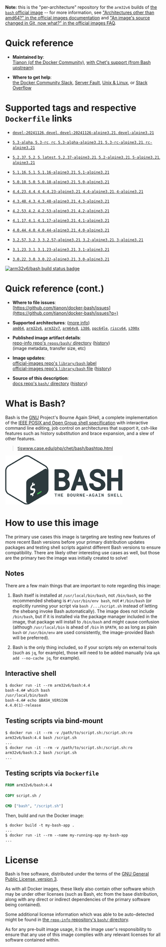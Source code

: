 <!--

********************************************************************************

WARNING:

    DO NOT EDIT "bash/README.md"

    IT IS AUTO-GENERATED

    (from the other files in "bash/" combined with a set of templates)

********************************************************************************

-->

**Note:** this is the "per-architecture" repository for the `arm32v6` builds of [the `bash` official image](https://hub.docker.com/_/bash) -- for more information, see ["Architectures other than amd64?" in the official images documentation](https://github.com/docker-library/official-images#architectures-other-than-amd64) and ["An image's source changed in Git, now what?" in the official images FAQ](https://github.com/docker-library/faq#an-images-source-changed-in-git-now-what).

# Quick reference

-	**Maintained by**:  
	[Tianon (of the Docker Community)](https://github.com/tianon/docker-bash), [with Chet's support (from Bash upstream)](https://github.com/docker-library/official-images/pull/2217#issue-181031192)

-	**Where to get help**:  
	[the Docker Community Slack](https://dockr.ly/comm-slack), [Server Fault](https://serverfault.com/help/on-topic), [Unix & Linux](https://unix.stackexchange.com/help/on-topic), or [Stack Overflow](https://stackoverflow.com/help/on-topic)

# Supported tags and respective `Dockerfile` links

-	[`devel-20241126`, `devel`, `devel-20241126-alpine3.21`, `devel-alpine3.21`](https://github.com/tianon/docker-bash/blob/4811b83a9b81e2af6587fbe01c7932a078cb1acc/devel/Dockerfile)

-	[`5.3-alpha`, `5.3-rc`, `rc`, `5.3-alpha-alpine3.21`, `5.3-rc-alpine3.21`, `rc-alpine3.21`](https://github.com/tianon/docker-bash/blob/712b1f0c63d45c37d1072e6e9e635da1edfb0734/5.3-rc/Dockerfile)

-	[`5.2.37`, `5.2`, `5`, `latest`, `5.2.37-alpine3.21`, `5.2-alpine3.21`, `5-alpine3.21`, `alpine3.21`](https://github.com/tianon/docker-bash/blob/712b1f0c63d45c37d1072e6e9e635da1edfb0734/5.2/Dockerfile)

-	[`5.1.16`, `5.1`, `5.1.16-alpine3.21`, `5.1-alpine3.21`](https://github.com/tianon/docker-bash/blob/712b1f0c63d45c37d1072e6e9e635da1edfb0734/5.1/Dockerfile)

-	[`5.0.18`, `5.0`, `5.0.18-alpine3.21`, `5.0-alpine3.21`](https://github.com/tianon/docker-bash/blob/4811b83a9b81e2af6587fbe01c7932a078cb1acc/5.0/Dockerfile)

-	[`4.4.23`, `4.4`, `4`, `4.4.23-alpine3.21`, `4.4-alpine3.21`, `4-alpine3.21`](https://github.com/tianon/docker-bash/blob/4811b83a9b81e2af6587fbe01c7932a078cb1acc/4.4/Dockerfile)

-	[`4.3.48`, `4.3`, `4.3.48-alpine3.21`, `4.3-alpine3.21`](https://github.com/tianon/docker-bash/blob/4811b83a9b81e2af6587fbe01c7932a078cb1acc/4.3/Dockerfile)

-	[`4.2.53`, `4.2`, `4.2.53-alpine3.21`, `4.2-alpine3.21`](https://github.com/tianon/docker-bash/blob/4811b83a9b81e2af6587fbe01c7932a078cb1acc/4.2/Dockerfile)

-	[`4.1.17`, `4.1`, `4.1.17-alpine3.21`, `4.1-alpine3.21`](https://github.com/tianon/docker-bash/blob/4811b83a9b81e2af6587fbe01c7932a078cb1acc/4.1/Dockerfile)

-	[`4.0.44`, `4.0`, `4.0.44-alpine3.21`, `4.0-alpine3.21`](https://github.com/tianon/docker-bash/blob/4811b83a9b81e2af6587fbe01c7932a078cb1acc/4.0/Dockerfile)

-	[`3.2.57`, `3.2`, `3`, `3.2.57-alpine3.21`, `3.2-alpine3.21`, `3-alpine3.21`](https://github.com/tianon/docker-bash/blob/4811b83a9b81e2af6587fbe01c7932a078cb1acc/3.2/Dockerfile)

-	[`3.1.23`, `3.1`, `3.1.23-alpine3.21`, `3.1-alpine3.21`](https://github.com/tianon/docker-bash/blob/4811b83a9b81e2af6587fbe01c7932a078cb1acc/3.1/Dockerfile)

-	[`3.0.22`, `3.0`, `3.0.22-alpine3.21`, `3.0-alpine3.21`](https://github.com/tianon/docker-bash/blob/4811b83a9b81e2af6587fbe01c7932a078cb1acc/3.0/Dockerfile)

[![arm32v6/bash build status badge](https://img.shields.io/jenkins/s/https/doi-janky.infosiftr.net/job/multiarch/job/arm32v6/job/bash.svg?label=arm32v6/bash%20%20build%20job)](https://doi-janky.infosiftr.net/job/multiarch/job/arm32v6/job/bash/)

# Quick reference (cont.)

-	**Where to file issues**:  
	[https://github.com/tianon/docker-bash/issues](https://github.com/tianon/docker-bash/issues?q=)

-	**Supported architectures**: ([more info](https://github.com/docker-library/official-images#architectures-other-than-amd64))  
	[`amd64`](https://hub.docker.com/r/amd64/bash/), [`arm32v6`](https://hub.docker.com/r/arm32v6/bash/), [`arm32v7`](https://hub.docker.com/r/arm32v7/bash/), [`arm64v8`](https://hub.docker.com/r/arm64v8/bash/), [`i386`](https://hub.docker.com/r/i386/bash/), [`ppc64le`](https://hub.docker.com/r/ppc64le/bash/), [`riscv64`](https://hub.docker.com/r/riscv64/bash/), [`s390x`](https://hub.docker.com/r/s390x/bash/)

-	**Published image artifact details**:  
	[repo-info repo's `repos/bash/` directory](https://github.com/docker-library/repo-info/blob/master/repos/bash) ([history](https://github.com/docker-library/repo-info/commits/master/repos/bash))  
	(image metadata, transfer size, etc)

-	**Image updates**:  
	[official-images repo's `library/bash` label](https://github.com/docker-library/official-images/issues?q=label%3Alibrary%2Fbash)  
	[official-images repo's `library/bash` file](https://github.com/docker-library/official-images/blob/master/library/bash) ([history](https://github.com/docker-library/official-images/commits/master/library/bash))

-	**Source of this description**:  
	[docs repo's `bash/` directory](https://github.com/docker-library/docs/tree/master/bash) ([history](https://github.com/docker-library/docs/commits/master/bash))

# What is Bash?

Bash is the [GNU](http://www.gnu.org/) Project's Bourne Again SHell, a complete implementation of the [IEEE POSIX and Open Group shell specification](http://www.opengroup.org/onlinepubs/9699919799/nfindex.html) with interactive command line editing, job control on architectures that support it, csh-like features such as history substitution and brace expansion, and a slew of other features.

> [tiswww.case.edu/php/chet/bash/bashtop.html](https://tiswww.case.edu/php/chet/bash/bashtop.html)

![logo](https://raw.githubusercontent.com/docker-library/docs/5cb6fef6ed317e5af7e1e14e64c18c2b81657e81/bash/logo.png)

# How to use this image

The primary use cases this image is targeting are testing new features of more recent Bash versions before your primary distribution updates packages and testing shell scripts against different Bash versions to ensure compatibility. There are likely other interesting use cases as well, but those are the primary two the image was initially created to solve!

## Notes

There are a few main things that are important to note regarding this image:

1.	Bash itself is installed at `/usr/local/bin/bash`, not `/bin/bash`, so the recommended shebang is `#!/usr/bin/env bash`, not `#!/bin/bash` (or explicitly running your script via `bash /.../script.sh` instead of letting the shebang invoke Bash automatically). The image does not include `/bin/bash`, but if it is installed via the package manager included in the image, that package will install to `/bin/bash` and might cause confusion (although `/usr/local/bin` is ahead of `/bin` in `$PATH`, so as long as plain `bash` or `/usr/bin/env` are used consistently, the image-provided Bash will be preferred).

2.	Bash is the only thing included, so if your scripts rely on external tools (such as `jq`, for example), those will need to be added manually (via `apk add --no-cache jq`, for example).

## Interactive shell

```console
$ docker run -it --rm arm32v6/bash:4.4
bash-4.4# which bash
/usr/local/bin/bash
bash-4.4# echo $BASH_VERSION
4.4.0(1)-release
```

## Testing scripts via bind-mount

```console
$ docker run -it --rm -v /path/to/script.sh:/script.sh:ro arm32v6/bash:4.4 bash /script.sh
...
$ docker run -it --rm -v /path/to/script.sh:/script.sh:ro arm32v6/bash:3.2 bash /script.sh
...
```

## Testing scripts via `Dockerfile`

```dockerfile
FROM arm32v6/bash:4.4

COPY script.sh /

CMD ["bash", "/script.sh"]
```

Then, build and run the Docker image:

```console
$ docker build -t my-bash-app .
...
$ docker run -it --rm --name my-running-app my-bash-app
...
```

# License

Bash is free software, distributed under the terms of the [GNU General Public License, version 3](http://www.gnu.org/licenses/gpl.html).

As with all Docker images, these likely also contain other software which may be under other licenses (such as Bash, etc from the base distribution, along with any direct or indirect dependencies of the primary software being contained).

Some additional license information which was able to be auto-detected might be found in [the `repo-info` repository's `bash/` directory](https://github.com/docker-library/repo-info/tree/master/repos/bash).

As for any pre-built image usage, it is the image user's responsibility to ensure that any use of this image complies with any relevant licenses for all software contained within.
